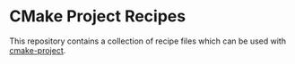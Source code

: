 # CMake Project Recipes

This repository contains a collection of recipe files which can be used with
[cmake-project](https://github.com/ngruenwald/cmake-project).
